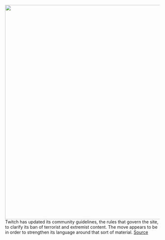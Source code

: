 <img src='https://cdn.vox-cdn.com/thumbor/2gePLxz-HOvtwGJad7FQMPxIsjw=/0x0:2040x1360/1200x800/filters:focal(857x517:1183x843)/cdn.vox-cdn.com/uploads/chorus_image/image/67584466/acastro_190926_1777_twitch_0003.0.0.jpg' width='700px' /><br/>
Twitch has updated its community guidelines, the rules that govern the site, to clarify its ban of terrorist and extremist content. The move appears to be in order to strengthen its language around that sort of material.
<a href='https://www.theverge.com/2020/10/5/21502677/twitch-clarifies-its-ban-on-terrorism-extremist-content'> Source <a/>